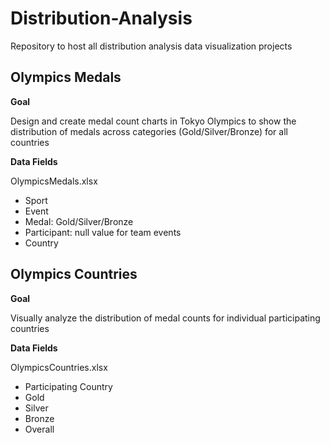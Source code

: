 # Distribution-Analysis
Repository to host all distribution analysis data visualization projects

## Olympics Medals

**Goal** 

Design and create medal count charts in Tokyo Olympics to show the distribution of medals across categories (Gold/Silver/Bronze) for all countries

**Data Fields**

OlympicsMedals.xlsx
- Sport
- Event
- Medal: Gold/Silver/Bronze
- Participant: null value for team events
- Country

## Olympics Countries

**Goal**

Visually analyze the distribution of medal counts for individual participating countries

**Data Fields**

OlympicsCountries.xlsx
- Participating Country
- Gold
- Silver
- Bronze
- Overall



